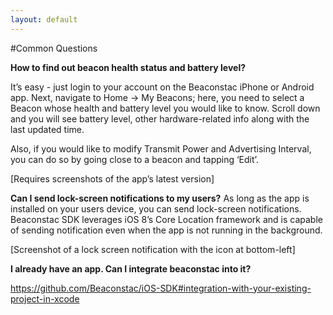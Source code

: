 ```yaml
---
layout: default
---
```


#Common Questions


**How to find out beacon health status and battery level?**

It’s easy - just login to your account on the Beaconstac iPhone or Android app. Next, navigate to Home -> My Beacons; here, you need to select a Beacon whose health and battery level you would like to know. Scroll down and you will see battery level, other hardware-related info along with the last updated time.

Also, if you would like to modify Transmit Power and Advertising Interval, you can do so by going close to a beacon and tapping ‘Edit’.

[Requires screenshots of the app’s latest version]

**Can I send lock-screen notifications to my users?**
As long as the app is installed on your users device, you can send lock-screen notifications. Beaconstac SDK leverages iOS 8’s Core Location framework and is capable of sending notification even when the app is not running in the background.

[Screenshot of a lock screen notification with the icon at bottom-left]

**I already have an app. Can I integrate beaconstac into it?**

https://github.com/Beaconstac/iOS-SDK#integration-with-your-existing-project-in-xcode
